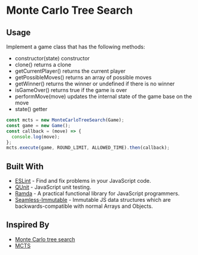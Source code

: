 # Monte Carlo Tree Search

## Usage

Implement a game class that has the following methods:

- constructor(state) constructor
- clone() returns a clone
- getCurrentPlayer() returns the current player
- getPossibleMoves() returns an array of possible moves
- getWinner() returns the winner or undefined if there is no winner
- isGameOver() returns true if the game is over
- performMove(move) updates the internal state of the game base on the move
- state() getter

```javascript
const mcts = new MonteCarloTreeSearch(Game);
const game = new Game();
const callback = (move) => {
  console.log(move);
};
mcts.execute(game, ROUND_LIMIT, ALLOWED_TIME).then(callback);
```

## Built With

- [ESLint](https://eslint.org/) - Find and fix problems in your JavaScript code.
- [QUnit](https://qunitjs.com/) - JavaScript unit testing.
- [Ramda](https://ramdajs.com) - A practical functional library for JavaScript programmers.
- [Seamless-Immutable](https://github.com/rtfeldman/seamless-immutable) - Immutable JS data structures which are backwards-compatible with normal Arrays and Objects.

## Inspired By

- [Monte Carlo tree search](https://en.wikipedia.org/wiki/Monte_Carlo_tree_search)
- [MCTS](https://github.com/dbravender/mcts)
